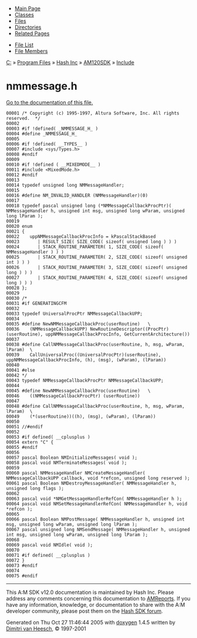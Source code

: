 <div class="tabs">

- [Main Page](index.md)
- [Classes](annotated.md)
- <span id="current">[Files](files.md)</span>
- [Directories](dirs.md)
- [Related Pages](pages.md)

</div>

<div class="tabs">

- [File List](files.md)
- [File Members](globals.md)

</div>

<div class="nav">

<a href="dir_C_3A_2F.md" class="el">C:</a> » <a href="dir_C_3A_2FProgram_20Files_2F.md" class="el">Program Files</a> » <a href="dir_C_3A_2FProgram_20Files_2FHash_20Inc_2F.md" class="el">Hash Inc</a> » <a href="dir_C_3A_2FProgram_20Files_2FHash_20Inc_2FAM120SDK_2F.md" class="el">AM120SDK</a> » <a href="dir_C_3A_2FProgram_20Files_2FHash_20Inc_2FAM120SDK_2FInclude_2F.md" class="el">Include</a>

</div>

# nmmessage.h

[Go to the documentation of this file.](nmmessage_8h.md)

<div class="fragment">

``` fragment
00001 /* Copyright (c) 1995-1997, Altura Software, Inc. All rights reserved.  */
00002 
00003 #if !defined( _NMMESSAGE_H_ )
00004 #define _NMMESSAGE_H_
00005 
00006 #if !defined( __TYPES__ )
00007 #include <sys/Types.h>
00008 #endif
00009 
00010 #if !defined ( __MIXEDMODE__ )
00011 #include <MixedMode.h>
00012 #endif
00013 
00014 typedef unsigned long NMMessageHandler;
00015 
00016 #define NM_INVALID_HANDLER (NMMessageHandler)(0)
00017 
00018 typedef pascal unsigned long (*NMMessageCallbackProcPtr)( NMMessageHandler h, unsigned int msg, unsigned long wParam, unsigned long lParam );
00019 
00020 enum
00021 {
00022    uppNMMessageCallbackProcInfo = kPascalStackBased
00023       | RESULT_SIZE( SIZE_CODE( sizeof( unsigned long ) ) )
00024       | STACK_ROUTINE_PARAMETER( 1, SIZE_CODE( sizeof( NMMessageHandler ) ) )
00025       | STACK_ROUTINE_PARAMETER( 2, SIZE_CODE( sizeof( unsigned int ) ) )
00026       | STACK_ROUTINE_PARAMETER( 3, SIZE_CODE( sizeof( unsigned long ) ) )
00027       | STACK_ROUTINE_PARAMETER( 4, SIZE_CODE( sizeof( unsigned long ) ) )
00028 };
00029 
00030 /*
00031 #if GENERATINGCFM
00032 
00033 typedef UniversalProcPtr NMMessageCallbackUPP;
00034 
00035 #define NewNMMessageCallbackProc(userRoutine)   \
00036    (NMMessageCallbackUPP) NewRoutineDescriptor((ProcPtr)(userRoutine), uppNMMessageCallbackProcInfo, GetCurrentArchitecture())
00037 
00038 #define CallNMMessageCallbackProc(userRoutine, h, msg, wParam, lParam)  \
00039    CallUniversalProc((UniversalProcPtr)(userRoutine), uppNMMessageCallbackProcInfo, (h), (msg), (wParam), (lParam))
00040 
00041 #else
00042 */
00043 typedef NMMessageCallbackProcPtr NMMessageCallbackUPP;
00044 
00045 #define NewNMMessageCallbackProc(userRoutine)   \
00046    ((NMMessageCallbackProcPtr) (userRoutine))
00047 
00048 #define CallNMMessageCallbackProc(userRoutine, h, msg, wParam, lParam)  \
00049    (*(userRoutine))((h), (msg), (wParam), (lParam))
00050 
00051 //#endif
00052 
00053 #if defined( __cplusplus )
00054 extern "C" {
00055 #endif
00056 
00057 pascal Boolean NMInitializeMessages( void );
00058 pascal void NMTerminateMessages( void );
00059 
00060 pascal NMMessageHandler NMCreateMessageHandler( NMMessageCallbackUPP callback, void *refcon, unsigned long reserved );
00061 pascal Boolean NMDestroyMessageHandler( NMMessageHandler h, unsigned long flags );
00062 
00063 pascal void *NMGetMessageHandlerRefCon( NMMessageHandler h );
00064 pascal void NMSetMessageHandlerRefCon( NMMessageHandler h, void *refcon );
00065 
00066 pascal Boolean NMPostMessage( NMMessageHandler h, unsigned int msg, unsigned long wParam, unsigned long lParam );
00067 pascal unsigned long NMSendMessage( NMMessageHandler h, unsigned int msg, unsigned long wParam, unsigned long lParam );
00068 
00069 pascal void NMIdle( void );
00070 
00071 #if defined( __cplusplus )
00072 }
00073 #endif
00074 
00075 #endif
```

</div>

------------------------------------------------------------------------

<span class="small">This A:M SDK v12.0 documentation is maintained by Hash Inc. Please address any comments concerning this documentation to [AMReports](http://www.hash.com/reports). If you have any information, knowledge, or documentation to share with the A:M developer community, please post them on the [Hash SDK forum](http://www.hash.com/forums/index.php?showforum=11).</span>

Generated on Thu Oct 27 11:46:44 2005 with [<span class="image placeholder" original-image-src="doxygen.png" original-image-title="" height="45" width="100" align="middle" border="0">doxygen</span>](http://www.doxygen.org/index.html) 1.4.5 written by [Dimitri van Heesch](mailto:dimitri@stack.nl), © 1997-2001
